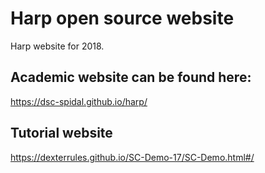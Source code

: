 # Harp open source website
Harp website for 2018.

## Academic website can be found here: 
  https://dsc-spidal.github.io/harp/
  
  
## Tutorial website 

https://dexterrules.github.io/SC-Demo-17/SC-Demo.html#/

